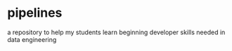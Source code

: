 # pipelines
a repository to help my students learn beginning developer skills needed in data engineering
